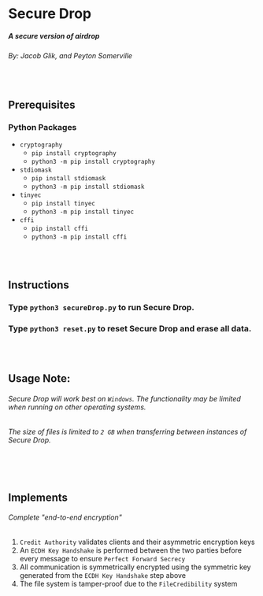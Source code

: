 # Secure Drop 
##### A secure version of airdrop
###### By: Jacob Glik, and Peyton Somerville

<br>

## Prerequisites

### Python Packages
* `cryptography`
  * `pip install cryptography`
  * `python3 -m pip install cryptography`
* `stdiomask`
  * `pip install stdiomask`
  * `python3 -m pip install stdiomask`
* `tinyec`
  * `pip install tinyec`
  * `python3 -m pip install tinyec`
* `cffi`
  * `pip install cffi`
  * `python3 -m pip install cffi`


<br>

<br>

## Instructions
### Type `python3 secureDrop.py` to run Secure Drop.
### Type `python3 reset.py` to reset Secure Drop and erase all data.


<br>

<br>


## Usage Note:
###### Secure Drop will work best on `Windows`. The functionality may be limited when running on other operating systems.
###### The size of files is limited to `2 GB` when transferring between instances of Secure Drop.

<br>

<br>

## Implements
###### Complete "end-to-end encryption" 

1. `Credit Authority` validates clients and their asymmetric encryption keys
2. An `ECDH Key Handshake` is performed between the two parties before every message to ensure `Perfect Forward Secrecy`
3. All communication is symmetrically encrypted using the symmetric key generated from the `ECDH Key Handshake` step above
4. The file system is tamper-proof due to the `FileCredibility` system



